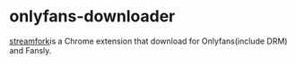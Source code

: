 # onlyfans-downloader

[streamfork](https://streamfork.com?utm_source=github)is a Chrome extension that download for Onlyfans(include DRM) and Fansly.
